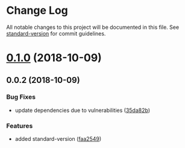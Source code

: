 # Change Log

All notable changes to this project will be documented in this file. See [standard-version](https://github.com/conventional-changelog/standard-version) for commit guidelines.

<a name="0.1.0"></a>
# [0.1.0](https://github.com/m0dch3n/js-validators/compare/v0.0.2...v0.1.0) (2018-10-09)



<a name="0.0.2"></a>
## 0.0.2 (2018-10-09)


### Bug Fixes

* update dependencies due to vulnerabilities ([35da82b](https://github.com/m0dch3n/js-validators/commit/35da82b))


### Features

* added standard-version ([faa2549](https://github.com/m0dch3n/js-validators/commit/faa2549))
